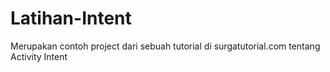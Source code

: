 # Latihan-Intent

Merupakan contoh project dari sebuah tutorial di surgatutorial.com tentang Activity Intent
